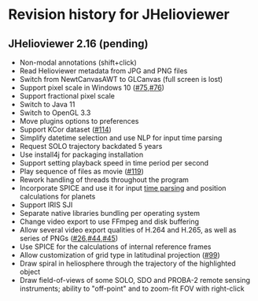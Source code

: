 
# Revision history for JHelioviewer

## JHelioviewer 2.16 (pending)

- Non-modal annotations (shift+click)
- Read Helioviewer metadata from JPG and PNG files
- Switch from NewtCanvasAWT to GLCanvas (full screen is lost)
- Support pixel scale in Windows 10 ([#75](<https://github.com/Helioviewer-Project/JHelioviewer-SWHV/issues/75>),[#76](<https://github.com/Helioviewer-Project/JHelioviewer-SWHV/issues/76>))
- Support fractional pixel scale
- Switch to Java 11
- Switch to OpenGL 3.3
- Move plugins options to preferences
- Support KCor dataset ([#114](<https://github.com/Helioviewer-Project/JHelioviewer-SWHV/issues/114>))
- Simplify datetime selection and use NLP for input time parsing
- Request SOLO trajectory backdated 5 years
- Use install4j for packaging installation
- Support setting playback speed in time period per second
- Play sequence of files as movie ([#119](<https://github.com/Helioviewer-Project/JHelioviewer-SWHV/issues/119>))
- Rework handling of threads throughout the program
- Incorporate SPICE and use it for input [time parsing](<https://naif.jpl.nasa.gov/pub/naif/toolkit_docs/C/cspice/str2et_c.html>) and position calculations for planets
- Support IRIS SJI
- Separate native libraries bundling per operating system
- Change video export to use FFmpeg and disk buffering
- Allow several video export qualities of H.264 and H.265, as well as series of PNGs ([#26](<https://github.com/Helioviewer-Project/JHelioviewer-SWHV/issues/26>),[#44](<https://github.com/Helioviewer-Project/JHelioviewer-SWHV/issues/44>),[#45](<https://github.com/Helioviewer-Project/JHelioviewer-SWHV/issues/45>))
- Use SPICE for the calculations of internal reference frames
- Allow customization of grid type in latitudinal projection ([#99](<https://github.com/Helioviewer-Project/JHelioviewer-SWHV/issues/99>))
- Draw spiral in heliosphere through the trajectory of the highlighted object
- Draw field-of-views of some SOLO, SDO and PROBA-2 remote sensing instruments; ability to "off-point" and to zoom-fit FOV with right-click
